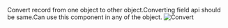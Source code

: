 Convert record from one object to other object.Converting field api should be same.Can use this component in any of the object.
![Convert](https://user-images.githubusercontent.com/79439050/199886889-d704d327-aab5-40f2-b676-f03c7813eb99.png)
